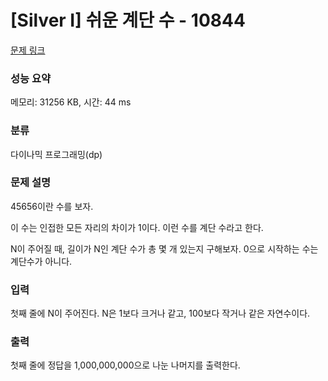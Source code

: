 # [Silver I] 쉬운 계단 수 - 10844 

[문제 링크](https://www.acmicpc.net/problem/10844) 

### 성능 요약

메모리: 31256 KB, 시간: 44 ms

### 분류

다이나믹 프로그래밍(dp)

### 문제 설명

<p style="user-select: auto;">45656이란 수를 보자.</p>

<p style="user-select: auto;">이 수는 인접한 모든 자리의 차이가 1이다. 이런 수를 계단 수라고 한다.</p>

<p style="user-select: auto;">N이 주어질 때, 길이가 N인 계단 수가 총 몇 개 있는지 구해보자. 0으로 시작하는 수는 계단수가 아니다.</p>

### 입력 

 <p style="user-select: auto;">첫째 줄에 N이 주어진다. N은 1보다 크거나 같고, 100보다 작거나 같은 자연수이다.</p>

### 출력 

 <p style="user-select: auto;">첫째 줄에 정답을 1,000,000,000으로 나눈 나머지를 출력한다.</p>

